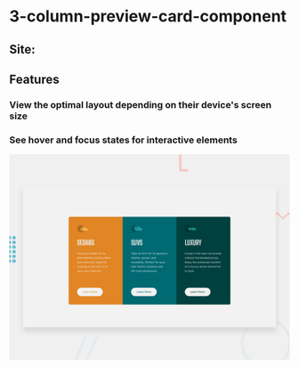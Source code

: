 # 3-column-preview-card-component

## Site: 

## Features

### View the optimal layout depending on their device's screen size
### See hover and focus states for interactive elements

![Getting Started](./design/desktop-preview.jpg)